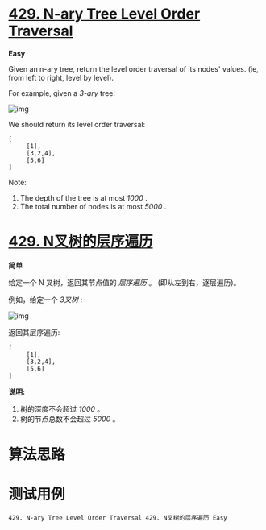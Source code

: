 # [429. N-ary Tree Level Order Traversal][enTitle]

**Easy**

Given an n-ary tree, return the level order traversal of its nodes' values. (ie, from left to right, level by level).

For example, given a  *3-ary*  tree:



![img](https://assets.leetcode.com/uploads/2018/10/12/narytreeexample.png)



We should return its level order traversal:

```
[
     [1],
     [3,2,4],
     [5,6]
]

```



Note:

1. The depth of the tree is at most  *1000* . 
2. The total number of nodes is at most  *5000* .
# [429. N叉树的层序遍历][cnTitle]

**简单**

给定一个 N 叉树，返回其节点值的 *层序遍历* 。 (即从左到右，逐层遍历)。

例如，给定一个  *3叉树*  :



![img](https://assets.leetcode-cn.com/aliyun-lc-upload/uploads/2018/10/12/narytreeexample.png)



返回其层序遍历:

```
[
     [1],
     [3,2,4],
     [5,6]
]

```



**说明:** 

1. 树的深度不会超过  *1000* 。 
2. 树的节点总数不会超过  *5000* 。


# 算法思路

# 测试用例
```
429. N-ary Tree Level Order Traversal 429. N叉树的层序遍历 Easy
```

[enTitle]: https://leetcode.com/problems/n-ary-tree-level-order-traversal/
[cnTitle]: https://leetcode-cn.com/problems/n-ary-tree-level-order-traversal/
